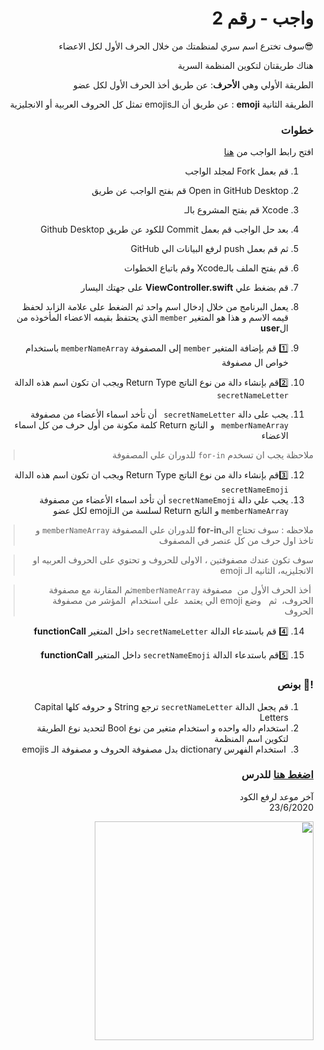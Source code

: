 <div dir="rtl">

# واجب  - رقم 2

😎سوف تخترع اسم سري لمنظمتك  من خلال الحرف الأول لكل الاعضاء

هناك طريقتان لتكوين المنظمة السرية

الطريقة الأولي وهي **الأحرف**: عن طريق أخذ الحرف الأول لكل عضو

الطريقة الثانية **emoji** :  عن طريق أن الـemojis    تمثل كل الحروف العربية أو الانجليزية  

  ### خطوات 

افتح رابط الواجب من [هنا](https://github.com/kuwaitcodes/ios-hw-2) 

1. قم بعمل  Fork لمجلد الواجب  
2. Open in GitHub Desktop قم بفتح الواجب عن طريق
3. Xcode قم بفتح المشروع بالـ
4. بعد حل الواجب قم بعمل Commit للكود عن طريق Github Desktop 
5. ثم قم بعمل push لرفع البيانات الي GitHub 
6. قم بفتح الملف بالـXcode  وقم باتباع الخطوات 

7. قم بضغط علي  **ViewController.swift**  على جهتك اليسار
8. يعمل البرنامج من خلال إدخال اسم واحد ثم الضغط على علامة الزاىد  لحفظ قيمه الاسم و هذا هو المتغير `member`    الذي يحتفظ بقيمه الاعضاء المأخوذه من ال**user**
9. 1️⃣ قم بإضافة المتغير `member`  إلى المصفوفة `memberNameArray`  باستخدام خواص ال مصفوفة  
10. 2️⃣قم بإنشاء دالة من نوع الناتج Return Type  ويجب ان تكون اسم هذه الدالة `secretNameLetter` 
11. يجب على دالة `secretNameLetter `  أن تأخد اسماء الأعضاء من مصفوفة `memberNameArray ` و الناتج Return  كلمة مكونة من أول حرف من كل اسماء الاعضاء
> ملاحظة يجب ان تسخدم  `for-in` للدوران علي المصفوفة 
12. 3️⃣قم بإنشاء دالة من نوع الناتج Return Type  ويجب ان تكون اسم هذه الدالة `secretNameEmoji`
12.  يجب علي دالة `secretNameEmoji`  أن تأخد اسماء الأعضاء من مصفوفة `memberNameArray`  و الناتج Return  لسلسة من الـemoji لكل عضو
>  ملاحظه : سوف تحتاج الى**for-in**   للدوران علي المصفوفة `memberNameArray` و تاخذ اول حرف من كل عنصر في المصفوف

> سوف تكون عندك مصفوفتين ، الاولى للحروف و تحتوي على الحروف العربيه او الانجليزيه، الثانيه الـ emoji

>  أخذ الحرف الأول من  مصفوفة `memberNameArray`ثم المقارنة مع مصفوفة الحروف،  ثم   وضع emoji الي يعتمد  على استخدام  المؤشر من مصفوفة الحروف

14. 4️⃣ قم باستدعاء الدالة `secretNameLetter` داخل المتغير  **functionCall**

15. 5️⃣قم باستدعاء الدالة `secretNameEmoji` داخل المتغير  **functionCall**



 
### !🎁 بونص 
1. قم يجعل الدالة  `secretNameLetter` ترجع  String  و حروفه كلها Capital Letters
2. استخدام داله واحده  و استخدام متغير من نوع Bool لتحديد  نوع الطريقة لتكوين اسم المنظمة  
3.  استخدام الفهرس dictionary  بدل مصفوفة الحروف و مصفوفة  الـ emojis
### [اضغط هنا](https://app.code.kw/%D8%A8%D8%B1%D9%85%D8%AC%D8%A9-%D8%AA%D8%B7%D8%A8%D9%8A%D9%82%D8%A7%D8%AA-%D8%A7%D9%84%D8%A7%D9%8A%D9%81%D9%88%D9%86-%D9%85%D8%B9-%D8%B3%D9%88%D9%8A%D9%81%D8%AA-Swift-KFAS/%D8%A7%D9%84%D9%85%D8%AC%D9%85%D9%88%D8%B9%D8%A7%D8%AA-%D9%88-%D8%A7%D9%84%D8%AA%D8%AD%D9%83%D9%85-%D9%88-%D8%A7%D9%84%D8%AF%D9%88%D8%A7%D9%84-collections-control-functions-KFAS) للدرس


آخر موعد لرفع الكود\
23/6/2020

<img src="/hw2gif.gif" width="350px">

</div>
